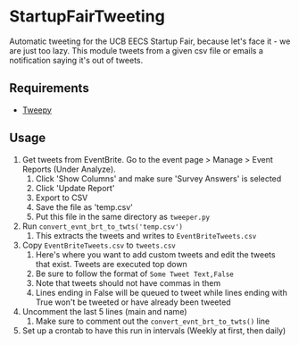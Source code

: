 StartupFairTweeting
===================

Automatic tweeting for the UCB EECS Startup Fair, because let's face it - we are just too lazy.
This module tweets from a given csv file or emails a notification saying it's out of tweets.


Requirements
------------
* [Tweepy](https://github.com/tweepy/tweepy)

Usage
-----
1. Get tweets from EventBrite. Go to the event page > Manage > Event Reports (Under Analyze).
    1. Click 'Show Columns' and make sure 'Survey Answers' is selected
    2. Click 'Update Report'
    3. Export to CSV
    4. Save the file as 'temp.csv'
    5. Put this file in the same directory as `tweeper.py`
2. Run `convert_evnt_brt_to_twts('temp.csv')`
    1. This extracts the tweets and writes to `EventBriteTweets.csv`
3. Copy `EventBriteTweets.csv` to `tweets.csv`
    1. Here's where you want to add custom tweets and edit the tweets that exist. Tweets are executed top down
    2. Be sure to follow the format of `Some Tweet Text,False`
    3. Note that tweets should not have commas in them
    4. Lines ending in False will be queued to tweet while lines ending with True won't be tweeted or have already been tweeted
4. Uncomment the last 5 lines (main and name)
    1. Make sure to comment out the `convert_evnt_brt_to_twts()` line
5. Set up a crontab to have this run in intervals (Weekly at first, then daily)
